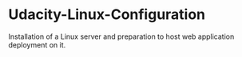 # Udacity-Linux-Configuration
Installation of a Linux server and preparation to host web application deployment on it. 
